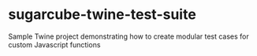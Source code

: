 # sugarcube-twine-test-suite
Sample Twine project demonstrating how to create modular test cases for custom Javascript functions
